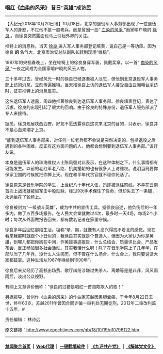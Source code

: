 ### 唱红《血染的风采》 昔日“英雄”成访民
------------------------

<p>
 【大纪元2018年10月20日讯】10月18日，北京的退役军人事务部出现了一位退伍军人的身影，不过他不是一般老兵，而是曾因一曲“
 <a href="http://www.epochtimes.com/gb/tag/%E8%A1%80%E6%9F%93%E7%9A%84%E9%A3%8E%E9%87%87.html">
  血染的风采
 </a>
 ”而家喻户晓的
 <a href="http://www.epochtimes.com/gb/tag/%E5%BE%90%E8%89%AF.html">
  徐良
 </a>
 ，而徐良突然露面也马上引起外界的关注。
</p>
<p>
 推特上的消息称，当天
 <a href="http://www.epochtimes.com/gb/tag/%E5%BE%90%E8%89%AF.html">
  徐良
 </a>
 进入军人事务部登记填表，说自己是一等功臣。因为徐良
 <strong>
  的
 </strong>
 名气大，北京市治安总队副队长赶到现场“维稳”。
</p>
<div id="storytop">
 <div id="dateline">
  1987年的央视春晚上，坐在轮椅上的徐良身穿军装，佩戴奖章，以一首“
  <a href="http://www.epochtimes.com/gb/tag/%E8%A1%80%E6%9F%93%E7%9A%84%E9%A3%8E%E9%87%87.html">
   血染的风采
  </a>
  ”一夜之间成为全国家喻户晓的风云人物。
 </div>
</div>
<div id="storytext">
 <p>
  三十多年过去，曾经风光一时的徐良已经逐渐被人淡忘，但他到北京退役军人事务部上访的消息，立刻传遍推特。当天推徐良上访的退伍军人接受自由亚洲电台采访时，证实推特上的消息属实。
 </p>
</div>
<div id="storytext">
 <p>
  这名退伍军人透露，周四他推著徐良到达退伍军人事务部。徐良填表登记，表达了诉求。徐良的出现引起了很大的回响。由于徐良的特殊身份，退伍军人服务部派了专人来接待。
 </p>
 <p>
  据悉，徐良现居陕西西安。好友不愿透露徐良这次来北京的目的，只表示，徐良并不是心血来潮才上京。
 </p>
 <p>
  “能到退伍军人事务部来，对任何一位老兵都不会说是突然决定的，包括退役之后遇到的各种困难，反正有这方面问题的人，他都会想到要到退伍军人事务部。”该好友说。
 </p>
 <p>
  本身是退伍军人的珠海维权人士陈凤强对此表示，在这种体制之下，什么事情都有可能发生。以前的老红军老八路、抗美援朝的也有很多人上访维权。说明当局要你保家卫国的时候就把你捧上天。现在和平年代贪官就不理你死活了。
 </p>
 <p>
  徐良原来是音乐学院的学生，上世纪八十年代入伍，迅即被派往前线。不幸在云南首次上战场就被越军击中股动脉，经过9次手术保住了性命，但却失去了一条腿，永远坐在了轮椅上。
 </p>
 <div id="storytext">
  <p>
   徐良被封为“一级战斗英雄”，成为中共的宣传工具。据徐良自述，他负伤后的一年多内，做了五百多场报告，在人民大会堂就做过4次，最多时一天4场，每场2个小时；每次从外面做报告回来，都有数名记者在家里守候。
  </p>
  <p>
   徐良多年后回忆那段生活，坦称“晕、飘，就像有人高兴得找不着北的感觉。现在看来我那时就跟个小丑似的，我徐良其实就是个普通人，但因为大家认为你是英雄，到哪儿都把你搁在中间，作英雄事迹报告，什么总结会、质量评比会、产品发布会，反正参加很多社会活动。其实我懂什么呀！除了在音乐学院上了几年学，在部队当了几年兵，没什么人生阅历。但不管在什么场合、什么会上，我只要说话大家都鼓掌。这种生活从1987年持续到1990年”。
  </p>
  <p>
   徐良后来又经历了高额出场费、歌厅纠纷涉嫌过失杀人、离婚等是是非非，风风雨雨后，淡出公众视野。
  </p>
 </div>
 <p>
  有网上文章评价他称：“徐良的过错是唱红一首自欺欺人的歌！”
 </p>
 <p>
  另据报导，曾创作《血染的风采》的作曲家苏越因患胆囊癌，于今年8月22日去世，终年63岁。苏越2011年曾因合同诈骗一审判处无期徒刑，2012年二审改判监十五年。#
 </p>
</div>
<div id="storytext">
 <div id="storytext">
  <p>
   责任编辑： 林诗远
  </p>
 </div>
</div>

原文链接：http://www.epochtimes.com/gb/18/10/19/n10796122.htm


------------------------
#### [禁闻聚合首页](https://github.com/gfw-breaker/banned-news/blob/master/README.md) &nbsp;|&nbsp; [Web代理](https://github.com/gfw-breaker/open-proxy/blob/master/README.md) &nbsp;|&nbsp; [一键翻墙软件](https://github.com/gfw-breaker/nogfw/blob/master/README.md) &nbsp;|&nbsp; [《九评共产党》](https://github.com/gfw-breaker/9ping.md/blob/master/README.md#九评之一评共产党是什么) &nbsp;|&nbsp; [《解体党文化》](https://github.com/gfw-breaker/jtdwh.md/blob/master/README.md#绪论)